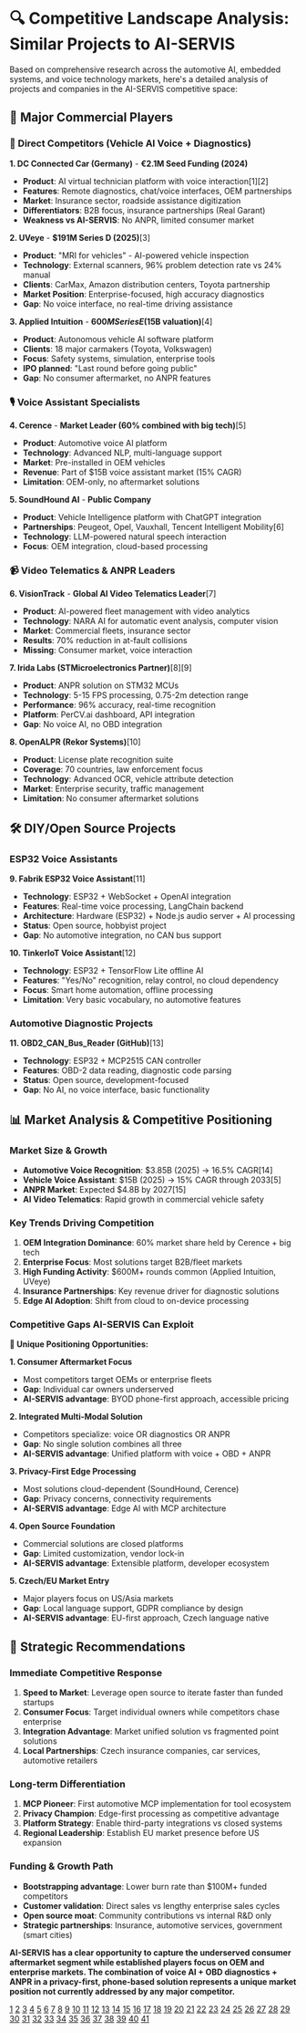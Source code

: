 # 🔍 **Competitive Landscape Analysis: Similar Projects to AI-SERVIS**

Based on comprehensive research across the automotive AI, embedded systems, and voice technology markets, here's a detailed analysis of projects and companies in the AI-SERVIS competitive space:

## 🏢 **Major Commercial Players**

### **🎯 Direct Competitors (Vehicle AI Voice + Diagnostics)**

**1. DC Connected Car (Germany)** - **€2.1M Seed Funding (2024)**
- **Product**: AI virtual technician platform with voice interaction[1][2]
- **Features**: Remote diagnostics, chat/voice interfaces, OEM partnerships
- **Market**: Insurance sector, roadside assistance digitization
- **Differentiators**: B2B focus, insurance partnerships (Real Garant)
- **Weakness vs AI-SERVIS**: No ANPR, limited consumer market

**2. UVeye** - **$191M Series D (2025)**[3]
- **Product**: "MRI for vehicles" - AI-powered vehicle inspection
- **Technology**: External scanners, 96% problem detection rate vs 24% manual
- **Clients**: CarMax, Amazon distribution centers, Toyota partnership
- **Market Position**: Enterprise-focused, high accuracy diagnostics
- **Gap**: No voice interface, no real-time driving assistance

**3. Applied Intuition** - **$600M Series E ($15B valuation)**[4]
- **Product**: Autonomous vehicle AI software platform
- **Clients**: 18 major carmakers (Toyota, Volkswagen)
- **Focus**: Safety systems, simulation, enterprise tools
- **IPO planned**: "Last round before going public"
- **Gap**: No consumer aftermarket, no ANPR features

### **🎙️ Voice Assistant Specialists**

**4. Cerence** - **Market Leader (60% combined with big tech)**[5]
- **Product**: Automotive voice AI platform
- **Technology**: Advanced NLP, multi-language support
- **Market**: Pre-installed in OEM vehicles
- **Revenue**: Part of $15B voice assistant market (15% CAGR)
- **Limitation**: OEM-only, no aftermarket solutions

**5. SoundHound AI** - **Public Company**
- **Product**: Vehicle Intelligence platform with ChatGPT integration
- **Partnerships**: Peugeot, Opel, Vauxhall, Tencent Intelligent Mobility[6]
- **Technology**: LLM-powered natural speech interaction
- **Focus**: OEM integration, cloud-based processing

### **📹 Video Telematics & ANPR Leaders**

**6. VisionTrack** - **Global AI Video Telematics Leader**[7]
- **Product**: AI-powered fleet management with video analytics
- **Technology**: NARA AI for automatic event analysis, computer vision
- **Market**: Commercial fleets, insurance sector
- **Results**: 70% reduction in at-fault collisions
- **Missing**: Consumer market, voice interaction

**7. Irida Labs (STMicroelectronics Partner)**[8][9]
- **Product**: ANPR solution on STM32 MCUs
- **Technology**: 5-15 FPS processing, 0.75-2m detection range
- **Performance**: 96% accuracy, real-time recognition
- **Platform**: PerCV.ai dashboard, API integration
- **Gap**: No voice AI, no OBD integration

**8. OpenALPR (Rekor Systems)**[10]
- **Product**: License plate recognition suite
- **Coverage**: 70 countries, law enforcement focus
- **Technology**: Advanced OCR, vehicle attribute detection
- **Market**: Enterprise security, traffic management
- **Limitation**: No consumer aftermarket solutions

## 🛠️ **DIY/Open Source Projects**

### **ESP32 Voice Assistants**

**9. Fabrik ESP32 Voice Assistant**[11]
- **Technology**: ESP32 + WebSocket + OpenAI integration
- **Features**: Real-time voice processing, LangChain backend
- **Architecture**: Hardware (ESP32) + Node.js audio server + AI processing
- **Status**: Open source, hobbyist project
- **Gap**: No automotive integration, no CAN bus support

**10. TinkerIoT Voice Assistant**[12]
- **Technology**: ESP32 + TensorFlow Lite offline AI
- **Features**: "Yes/No" recognition, relay control, no cloud dependency
- **Focus**: Smart home automation, offline processing
- **Limitation**: Very basic vocabulary, no automotive features

### **Automotive Diagnostic Projects**

**11. OBD2_CAN_Bus_Reader (GitHub)**[13]
- **Technology**: ESP32 + MCP2515 CAN controller
- **Features**: OBD-2 data reading, diagnostic code parsing
- **Status**: Open source, development-focused
- **Gap**: No AI, no voice interface, basic functionality

## 📊 **Market Analysis & Competitive Positioning**

### **Market Size & Growth**
- **Automotive Voice Recognition**: $3.85B (2025) → 16.5% CAGR[14]
- **Vehicle Voice Assistant**: $15B (2025) → 15% CAGR through 2033[5]
- **ANPR Market**: Expected $4.8B by 2027[15]
- **AI Video Telematics**: Rapid growth in commercial vehicle safety

### **Key Trends Driving Competition**
1. **OEM Integration Dominance**: 60% market share held by Cerence + big tech
2. **Enterprise Focus**: Most solutions target B2B/fleet markets
3. **High Funding Activity**: $600M+ rounds common (Applied Intuition, UVeye)
4. **Insurance Partnerships**: Key revenue driver for diagnostic solutions
5. **Edge AI Adoption**: Shift from cloud to on-device processing

### **Competitive Gaps AI-SERVIS Can Exploit**

**🎯 Unique Positioning Opportunities:**

**1. Consumer Aftermarket Focus**
- Most competitors target OEMs or enterprise fleets
- **Gap**: Individual car owners underserved
- **AI-SERVIS advantage**: BYOD phone-first approach, accessible pricing

**2. Integrated Multi-Modal Solution**
- Competitors specialize: voice OR diagnostics OR ANPR
- **Gap**: No single solution combines all three
- **AI-SERVIS advantage**: Unified platform with voice + OBD + ANPR

**3. Privacy-First Edge Processing**
- Most solutions cloud-dependent (SoundHound, Cerence)
- **Gap**: Privacy concerns, connectivity requirements
- **AI-SERVIS advantage**: Edge AI with MCP architecture

**4. Open Source Foundation**
- Commercial solutions are closed platforms
- **Gap**: Limited customization, vendor lock-in
- **AI-SERVIS advantage**: Extensible platform, developer ecosystem

**5. Czech/EU Market Entry**
- Major players focus on US/Asia markets
- **Gap**: Local language support, GDPR compliance by design
- **AI-SERVIS advantage**: EU-first approach, Czech language native

## 🚀 **Strategic Recommendations**

### **Immediate Competitive Response**
1. **Speed to Market**: Leverage open source to iterate faster than funded startups
2. **Consumer Focus**: Target individual owners while competitors chase enterprise
3. **Integration Advantage**: Market unified solution vs fragmented point solutions
4. **Local Partnerships**: Czech insurance companies, car services, automotive retailers

### **Long-term Differentiation**
1. **MCP Pioneer**: First automotive MCP implementation for tool ecosystem
2. **Privacy Champion**: Edge-first processing as competitive advantage
3. **Platform Strategy**: Enable third-party integrations vs closed systems
4. **Regional Leadership**: Establish EU market presence before US expansion

### **Funding & Growth Path**
- **Bootstrapping advantage**: Lower burn rate than $100M+ funded competitors
- **Customer validation**: Direct sales vs lengthy enterprise sales cycles
- **Open source moat**: Community contributions vs internal R&D only
- **Strategic partnerships**: Insurance, automotive services, government (smart cities)

**AI-SERVIS has a clear opportunity to capture the underserved consumer aftermarket segment while established players focus on OEM and enterprise markets. The combination of voice AI + OBD diagnostics + ANPR in a privacy-first, phone-based solution represents a unique market position not currently addressed by any major competitor.**

[1](https://www.eenewseurope.com/en/startup-secures-funding-for-ai-virtual-car-technician/)
[2](https://www.vestbee.com/insights/articles/dc-connected-secures-2-1-m)
[3](https://www.reuters.com/technology/artificial-intelligence/ai-driven-vehicle-inspection-startup-uveye-raises-191-mln-equity-debt-2025-01-29/)
[4](https://www.pymnts.com/news/investment-tracker/2025/autonomous-vehicle-startup-applied-intuition-raises-600-million-for-ai/)
[5](https://www.marketreportanalytics.com/reports/vehicle-voice-assistant-technology-145502)
[6](https://nexxtindustry.com/post/make-yourself-heard-driving-into-the-emobility-future-with-ai-powered-voice-control-technology)
[7](https://visiontrack.com)
[8](https://www.st.com/en/partner-products-and-services/automatic-number-plate-recognition-anpr.html)
[9](https://iridalabs.com/percv-ai-automatic-number-plate-recognition-anpr-solution-stm32n6/)
[10](https://www.openalpr.com)
[11](https://dev.to/fabrikapp/i-created-a-realtime-voice-assistant-for-my-esp-32-here-is-my-journey-part-1-hardware-43de)
[12](https://tinkeriot.com/voice-assistant-esp32-offline-ai/)
[13](https://github.com/muki01/OBD2_CAN_Bus_Reader)
[14](https://www.researchnester.com/reports/automotive-voice-recognition-system-market/7273)
[15](https://www.ultralytics.com/blog/using-ultralytics-yolo11-for-automatic-number-plate-recognition)
[16](https://www.validsoft.com/blog/automotive-ai-voice-controlled-cars/)
[17](https://www.reddit.com/r/esp32/comments/1cxv6gl/what_esp32_projects_make_sense_to_do_that_isnt/)
[18](https://www.startus-insights.com/innovators-guide/automotive-remote-diagnostics/)
[19](https://www.youtube.com/watch?v=vBD1x9yAfgs)
[20](https://revoize.com/blog/transformative-ai-for-voice-communication-in-automotive-the-sound-of-safety)
[21](https://swiftex.in/blog/when-your-car-fixes-itself-generative-ai-agents-in-automotive-maintenance)
[22](https://www.voices.com/blog/ai-voice-automotive-industry/)
[23](https://www.sibros.tech/post/transforming-vehicle-maintenance-with-ai-driven-diagnostics)
[24](https://www.rapidinnovation.io/post/ai-agents-for-the-automotive-industry)
[25](https://beam.ai/articles/how-ai-agents-are-automating-vehicle-support)
[26](https://www.hisharp.com/en/solution.php?act=view&id=20)
[27](https://vehiclescore.co.uk/ai-mechanic)
[28](https://kby-ai.com/license-plate-recognition-sdk/)
[29](https://smarterai.com)
[30](https://verysell.ai/ai-assistants-help-to-diagnose-and-fix-car-problems/)
[31](https://brigade-electronics.com/news/introducing-brigade-electronics-artificial-intelligence-cameras-a-game-changer-in-commercial-vehicle-safety/)
[32](https://www.secuscan.com/functions/automatic-number-plate-recognition-system/)
[33](https://www.howentech.com)
[34](https://www.reply.com/en/data-world/optimized-diagnosis-and-maintenance-with-an-ai-powered-conversational-assistant)
[35](https://issivs.com/license-plate-recognition-solutions/securos-auto/)
[36](https://www.amoriabond.com/en/insights/blog/how-will-ai-influence-embedded-systems-in-the-automotive-sector-/)
[37](https://markwideresearch.com/global-and-us-in-car-voice-assistant-market/)
[38](https://www.embedded.com/how-ai-is-revolutionizing-the-automotive-industry/)
[39](https://www.sandisk.com/cs-cz/company/newsroom/press-releases/2025/2025-03-11-sandisk-introduces-the-industrys-first-automotive-grade-ufs4-1-at-Embedded-World-2025)
[40](https://www.just-auto.com/data-insights/innovators-in-car-voice-assistants-automotive/)
[41](https://digital-strategy.ec.europa.eu/en/policies/genai4eu)